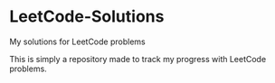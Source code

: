 # LeetCode-Solutions
My solutions for LeetCode problems

This is simply a repository made to track my progress with LeetCode problems. 
